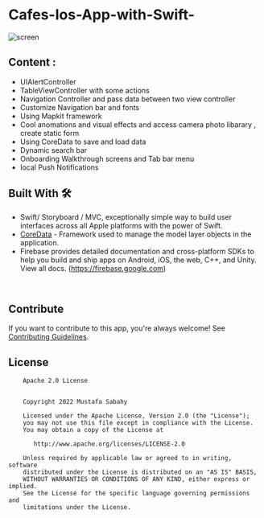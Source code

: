# Cafes-Ios-App-with-Swift-

![screen](https://user-images.githubusercontent.com/61670926/80564412-08bc4780-89ee-11ea-854c-7004129489a1.png) 

## Content :

- UIAlertController
- TableViewController with some actions 
- Navigation Controller and pass data between two view controller 
- Customize Navigation bar and fonts
- Using Mapkit framework
- Cool anomations and visual effects and access camera photo libarary , create static form
- Using CoreData to save and load data
- Dynamic search bar 
- Onboarding Walkthrough screens and Tab bar menu
- local Push Notifications 

## Built With 🛠
- Swift/ Storyboard / MVC, exceptionally simple way to build user interfaces across all Apple platforms with the power of Swift.
- [CoreData](https://developer.apple.com/documentation/coredata) - Framework used to manage the model layer objects in the application.
- Firebase provides detailed documentation and cross-platform SDKs to help you build and ship apps on Android, iOS, the web, C++, and Unity. View all docs.
(https://firebase.google.com)

<br />

## Contribute
If you want to contribute to this app, you're always welcome!
See [Contributing Guidelines](https://github.com/MustafaSabahy/Tiktok-iOS/blob/main/CONTRIBUTION.md). 


## License
```
    Apache 2.0 License


    Copyright 2022 Mustafa Sabahy

    Licensed under the Apache License, Version 2.0 (the "License");
    you may not use this file except in compliance with the License.
    You may obtain a copy of the License at

       http://www.apache.org/licenses/LICENSE-2.0

    Unless required by applicable law or agreed to in writing, software
    distributed under the License is distributed on an "AS IS" BASIS,
    WITHOUT WARRANTIES OR CONDITIONS OF ANY KIND, either express or implied.
    See the License for the specific language governing permissions and
    limitations under the License.

```
